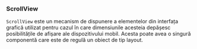 ### ScrollView

`ScrollView` este un mecanism de dispunere a elementelor din interfața
grafică utilizat pentru cazul în care dimensiunile acesteia depășesc
posibilitățile de afișare ale dispozitivului mobil. Acesta poate avea o
singură componentă care este de regulă un obiect de tip layout.
